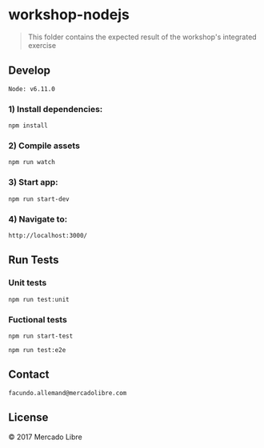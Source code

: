 # workshop-nodejs

> This folder contains the expected result of the workshop's integrated exercise

## Develop
`Node: v6.11.0`  
### 1) Install dependencies:
```
npm install
```
### 2) Compile  assets
```
npm run watch
```
### 3) Start app:
```
npm run start-dev
```
### 4) Navigate to:
```
http://localhost:3000/
```

## Run Tests
### Unit tests
```
npm run test:unit
```
### Fuctional tests
```
npm run start-test
``` 
```
npm run test:e2e
``` 

## Contact 
```
facundo.allemand@mercadolibre.com
``` 


## License
© 2017 Mercado Libre
